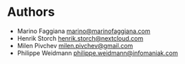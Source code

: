 <!--
  - SPDX-FileCopyrightText: 2022 Nextcloud GmbH and Nextcloud contributors
  - SPDX-License-Identifier: GPL-3.0-or-later
-->
# Authors

- Marino Faggiana <marino@marinofaggiana.com>
- Henrik Storch <henrik.storch@nextcloud.com>
- Milen Pivchev <milen.pivchev@gmail.com>
- Philippe Weidmann <philippe.weidmann@infomaniak.com>
